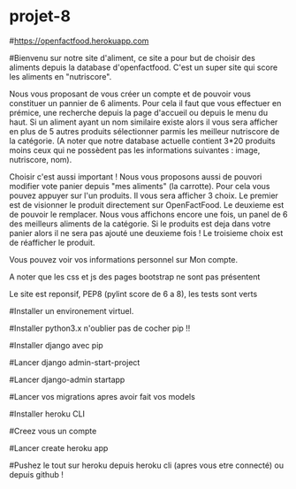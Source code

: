 # projet-8

#https://openfactfood.herokuapp.com

#Bienvenu sur notre site d'aliment, ce site a pour but de choisir des aliments depuis la database d'openfactfood. C'est un super site qui score les aliments en "nutriscore". 

Nous vous proposant de vous créer un compte et de pouvoir vous constituer un pannier de 6 aliments. Pour cela il faut que vous effectuer en prémice, une recherche depuis la page d'accueil ou depuis le menu du haut. Si un aliment ayant un nom similaire existe alors il vous sera afficher en plus de 5 autres produits sélectionner parmis les meilleur nutriscore de la catégorie. (A noter que notre database actuelle contient 3*20 produits moins ceux qui ne possèdent pas les informations suivantes : image, nutriscore, nom).

Choisir c'est aussi important ! Nous vous proposons aussi de pouvori modifier vote panier depuis "mes aliments" (la carrotte). Pour cela vous pouvez appuyer sur l'un produits. Il vous sera afficher 3 choix. Le premier est de visionner le produit directement sur OpenFactFood. Le deuxieme est de pouvoir le remplacer. Nous vous affichons encore une fois, un panel de 6 des meilleurs aliments de la catégorie. Si le produits est deja dans votre panier alors il ne sera pas ajouté une deuxieme fois ! Le troisieme choix est de réafficher le produit.  

Vous pouvez voir vos informations personnel sur Mon compte.

A noter que les css et js des pages bootstrap ne sont pas présentent

Le site est reponsif, PEP8 (pylint score de 6 a 8), les tests sont verts 

#Installer un environement virtuel.

#Installer python3.x n'oublier pas de cocher pip !!

#Installer django avec pip

#Lancer django admin-start-project

#Lancer django-admin startapp

#Lancer vos migrations apres avoir fait vos models

#Installer heroku CLI

#Creez vous un compte

#Lancer create heroku app

#Pushez le tout sur heroku depuis heroku cli (apres vous etre connecté) ou depuis github !




